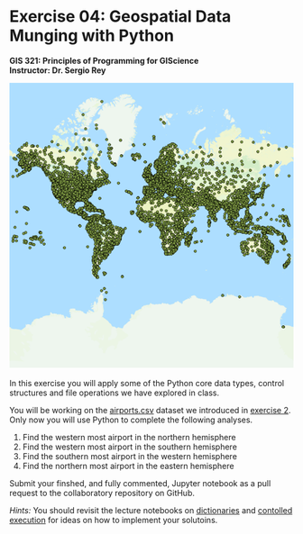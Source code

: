 # Exercise 04: Geospatial Data Munging with Python

**GIS 321: Principles of Programming for GIScience**  
**Instructor: Dr. Sergio Rey**

![airports](figures/airportosm.png  "Aiports and Open Street Map Layer")

In this exercise you will apply some of the Python core data types, control structures and file operations we have explored in class.

You will be working on the [airports.csv](airports.csv) dataset we introduced in [exercise 2][e2]. Only now you will use Python to complete the following analyses.


1. Find the western most airport in the northern hemisphere
2. Find the western most airport in the southern hemisphere
3. Find the southern most airport in the western hemisphere
4. Find the northern most airport in the eastern hemisphere


Submit your finshed, and fully commented, Jupyter notebook as a pull request to the collaboratory repository on GitHub.

*Hints:* You should revisit the lecture notebooks on [dictionaries][dict] and [contolled execution][cond] for ideas on how to implement your solutoins.


[e2]: https://github.com/sjsrey/gis321f16collaboratory/blob/master/exercise02/exercise02.md
[dict]: https://github.com/sjsrey/gis321f16/blob/master/content/partI/lect_dict.ipynb
[cond]: https://github.com/sjsrey/gis321f16/blob/master/content/partI/lect_conditionals.ipynb
